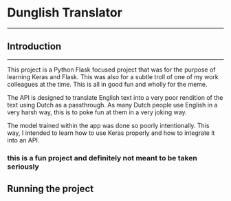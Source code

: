 # Dunglish Translator
---

## Introduction
---
This project is a Python Flask focused project that was for the purpose of learning Keras and Flask. This was also for a subtle troll of one of my work colleagues at the time. This is all in good fun and wholly for the meme.

The API is designed to translate English text into a very poor rendition of the text using Dutch as a passthrough. As many Dutch people use English in a very harsh way, this is to poke fun at them in a very joking way.

The model trained within the app was done so poorly intentionally. This way, I intended to learn how to use Keras properly and how to integrate it into an API.

### this is a fun project and definitely not meant to be taken seriously


## Running the project


